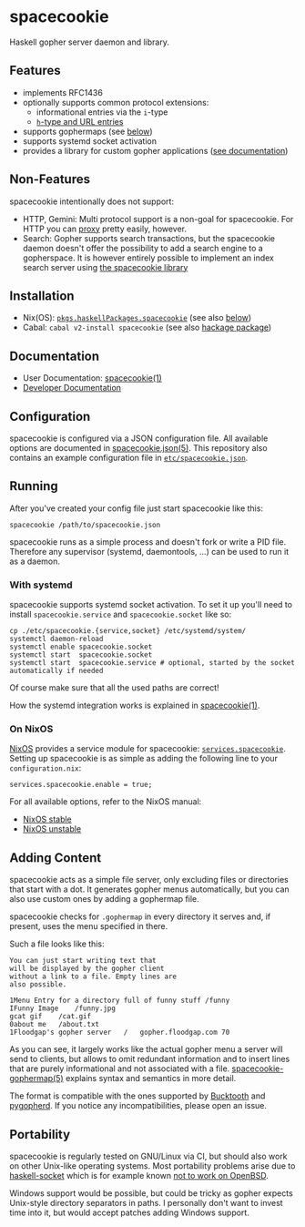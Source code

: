 # spacecookie

Haskell gopher server daemon and library.

## Features

* implements RFC1436
* optionally supports common protocol extensions:
  * informational entries via the `i`-type
  * [`h`-type and URL entries](http://gopher.quux.org:70/Archives/Mailing%20Lists/gopher/gopher.2002-02%7C/MBOX-MESSAGE/34)
* supports gophermaps (see [below](#adding-content))
* supports systemd socket activation
* provides a library for custom gopher applications ([see documentation](http://hackage.haskell.org/package/spacecookie/docs/Network-Gopher.html))

## Non-Features

spacecookie intentionally does not support:

* HTTP, Gemini: Multi protocol support is a non-goal for spacecookie.
  For HTTP you can [proxy](https://github.com/sternenseemann/gopher-proxy)
  pretty easily, however.
* Search: Gopher supports search transactions, but the spacecookie daemon doesn't offer
  the possibility to add a search engine to a gopherspace. It is however
  entirely possible to implement an index search server using [the
  spacecookie library](https://hackage.haskell.org/package/spacecookie/docs/Network-Gopher.html)

## Installation

* Nix(OS): [`pkgs.haskellPackages.spacecookie`](https://search.nixos.org/packages?channel=unstable&from=0&size=50&sort=relevance&query=spacecookie)
  (see also [below](#on-nixos))
* Cabal: `cabal v2-install spacecookie`
  (see also [hackage package](http://hackage.haskell.org/package/spacecookie))

## Documentation

* User Documentation: [spacecookie(1)](https://sternenseemann.github.io/spacecookie/spacecookie.1.html)
* [Developer Documentation](hackage.haskell.org/package/spacecookie)

## Configuration

spacecookie is configured via a JSON configuration file.
All available options are documented in
[spacecookie.json(5)](https://sternenseemann.github.io/spacecookie/spacecookie.json.5.html).
This repository also contains an example configuration file in
[`etc/spacecookie.json`](./etc/spacecookie.json).

## Running

After you've created your config file just start spacecookie like this:

	spacecookie /path/to/spacecookie.json

spacecookie runs as a simple process and doesn't fork or write a PID file.
Therefore any supervisor (systemd, daemontools, ...) can be used to run
it as a daemon.

### With systemd

spacecookie supports systemd socket activation. To set it up you'll need
to install `spacecookie.service` and `spacecookie.socket` like so:

	cp ./etc/spacecookie.{service,socket} /etc/systemd/system/
	systemctl daemon-reload
	systemctl enable spacecookie.socket
	systemctl start  spacecookie.socket
	systemctl start  spacecookie.service # optional, started by the socket automatically if needed

Of course make sure that all the used paths are correct!

How the systemd integration works is explained in
[spacecookie(1)](https://sternenseemann.github.io/spacecookie/spacecookie.1.html#SYSTEMD_INTEGRATION).

### On NixOS

[NixOS](https://nixos.org/nixos/) provides a service module for spacecookie:
[`services.spacecookie`](https://github.com/NixOS/nixpkgs/blob/master/nixos/modules/services/networking/spacecookie.nix).
Setting up spacecookie is as simple as adding the following line to your `configuration.nix`:

	services.spacecookie.enable = true;

For all available options, refer to the NixOS manual:

* [NixOS stable](https://nixos.org/manual/nixos/stable/options.html#opt-services.spacecookie.enable)
* [NixOS unstable](https://nixos.org/manual/nixos/unstable/options.html#opt-services.spacecookie.enable)

## Adding Content

spacecookie acts as a simple file server, only excluding files
or directories that start with a dot. It generates gopher menus
automatically, but you can also use custom ones by adding a
gophermap file.

spacecookie checks for `.gophermap` in every directory it serves and,
if present, uses the menu specified in there.

Such a file looks like this:

	You can just start writing text that
	will be displayed by the gopher client
	without a link to a file. Empty lines are
	also possible.

	1Menu Entry for a directory full of funny stuff	/funny
	IFunny Image	/funny.jpg
	gcat gif	/cat.gif
	0about me	/about.txt
	1Floodgap's gopher server	/	gopher.floodgap.com	70

As you can see, it largely works like the actual gopher menu a server will
send to clients, but allows to omit redundant information and to insert
lines that are purely informational and not associated with a file.
[spacecookie-gophermap(5)](https://sternenseemann.github.io/spacecookie/spacecookie-gophermap.5.html)
explains syntax and semantics in more detail.

The format is compatible with the ones supported by
[Bucktooth](gopher://gopher.floodgap.com/1/buck/) and
[pygopherd](https://github.com/jgoerzen/pygopherd).
If you notice any incompatibilities, please open an issue.

## Portability

spacecookie is regularly tested on GNU/Linux via CI, but
should also work on other Unix-like operating systems.
Most portability problems arise due to
[haskell-socket](https://github.com/lpeterse/haskell-socket)
which is for example known
[not to work on OpenBSD](https://github.com/lpeterse/haskell-socket/issues/63).

Windows support would be possible, but could be tricky as gopher
expects Unix-style directory separators in paths. I personally
don't want to invest time into it, but would accept patches adding
Windows support.
